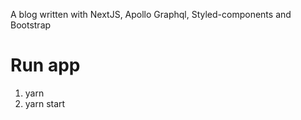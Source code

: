 A blog written with NextJS, Apollo Graphql, Styled-components and Bootstrap

# Run app
1. yarn
2. yarn start

